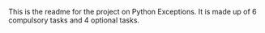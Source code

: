 This is the readme for the project on Python Exceptions. It is made up of 6 compulsory tasks and 4 optional tasks.
